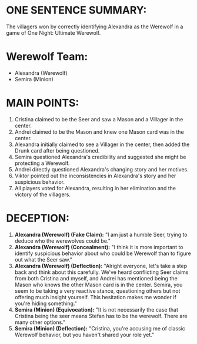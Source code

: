 # ONE SENTENCE SUMMARY:
The villagers won by correctly identifying Alexandra as the Werewolf in a game of One Night: Ultimate Werewolf.

# Werewolf Team:
- Alexandra (Werewolf)
- Semira (Minion)

# MAIN POINTS:
1. Cristina claimed to be the Seer and saw a Mason and a Villager in the center.
2. Andrei claimed to be the Mason and knew one Mason card was in the center.
3. Alexandra initially claimed to see a Villager in the center, then added the Drunk card after being questioned.
4. Semira questioned Alexandra's credibility and suggested she might be protecting a Werewolf.
5. Andrei directly questioned Alexandra's changing story and her motives.
6. Viktor pointed out the inconsistencies in Alexandra's story and her suspicious behavior.
7. All players voted for Alexandra, resulting in her elimination and the victory of the villagers.

# DECEPTION:
1. **Alexandra (Werewolf) (Fake Claim):** "I am just a humble Seer, trying to deduce who the werewolves could be."
2. **Alexandra (Werewolf) (Concealment):** "I think it is more important to identify suspicious behavior about who could be Werewolf than to figure out what the Seer saw."
3. **Alexandra (Werewolf) (Deflection):** "Alright everyone, let's take a step back and think about this carefully. We've heard conflicting Seer claims from both Cristina and myself, and Andrei has mentioned being the Mason who knows the other Mason card is in the center. Semira, you seem to be taking a very reactive stance, questioning others but not offering much insight yourself. This hesitation makes me wonder if you're hiding something."
4. **Semira (Minion) (Equivocation):** "It is not necessarily the case that Cristina being the seer means Stefan has to be the werewolf. There are many other options."
5. **Semira (Minion) (Deflection):** "Cristina, you're accusing me of classic Werewolf behavior, but you haven't shared your role yet."